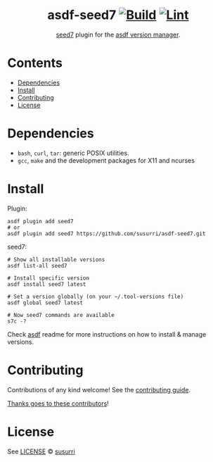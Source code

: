 <div align="center">

# asdf-seed7 [![Build](https://github.com/susurri/asdf-seed7/actions/workflows/build.yml/badge.svg)](https://github.com/susurri/asdf-seed7/actions/workflows/build.yml) [![Lint](https://github.com/susurri/asdf-seed7/actions/workflows/lint.yml/badge.svg)](https://github.com/susurri/asdf-seed7/actions/workflows/lint.yml)


[seed7](https://seed7.sourceforge.net/) plugin for the [asdf version manager](https://asdf-vm.com).

</div>

# Contents

- [Dependencies](#dependencies)
- [Install](#install)
- [Contributing](#contributing)
- [License](#license)

# Dependencies

- `bash`, `curl`, `tar`: generic POSIX utilities.
- `gcc`, `make` and the development packages for X11 and ncurses

# Install

Plugin:

```shell
asdf plugin add seed7
# or
asdf plugin add seed7 https://github.com/susurri/asdf-seed7.git
```

seed7:

```shell
# Show all installable versions
asdf list-all seed7

# Install specific version
asdf install seed7 latest

# Set a version globally (on your ~/.tool-versions file)
asdf global seed7 latest

# Now seed7 commands are available
s7c -?
```

Check [asdf](https://github.com/asdf-vm/asdf) readme for more instructions on how to
install & manage versions.

# Contributing

Contributions of any kind welcome! See the [contributing guide](contributing.md).

[Thanks goes to these contributors](https://github.com/susurri/asdf-seed7/graphs/contributors)!

# License

See [LICENSE](LICENSE) © [susurri](https://github.com/susurri/)
